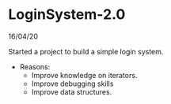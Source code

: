 # LoginSystem-2.0
16/04/20

Started a project to build a simple login system.
- Reasons:
  - Improve knowledge on iterators.
  - Improve debugging skills
  - Improve data structures.
